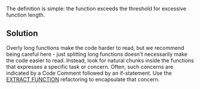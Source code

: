 The definition is simple: the function exceeds the threshold for excessive function length.

## Solution

Overly long functions make the code harder to read, but we recommend being careful here - just splitting long functions doesn't necessarily make the code easier to read. Instead, look for natural chunks inside the functions that expresses a specific task or concern. Often, such concerns are indicated by a Code Comment followed by an if-statement. Use the [EXTRACT FUNCTION](https://refactoring.com/catalog/extractFunction.html) refactoring to encapsulate that concern.